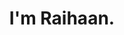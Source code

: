 <h1 align="center">I'm Raihaan.</h1>
<!-- <h3 align="center">Building Bench - automating hardware design</h3> -->

